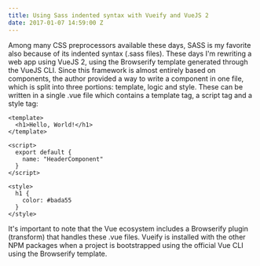 ```yaml
---
title: Using Sass indented syntax with Vueify and VueJS 2
date: 2017-01-07 14:59:00 Z
---
```


Among many CSS preprocessors available these days, SASS is my favorite also because of its indented syntax (.sass files).
These days I'm rewriting a web app using VueJS 2, using the Browserify template generated through the VueJS CLI. Since this framework is almost entirely based on components, the author provided a way to write a component in one file, which is split into three portions: template, logic and style. These can be written in a single .vue file which contains a template tag, a script tag and a style tag:

```
<template>
  <h1>Hello, World!</h1>
</template>

<script>
  export default {
    name: "HeaderComponent"
  }
</script>

<style>
  h1 {
    color: #bada55
  }
</style>
```

It's important to note that the Vue ecosystem includes a Browserify plugin (transform) that handles these .vue files. Vueify is installed with the other NPM packages when a project is bootstrapped using the official Vue CLI using the Browserify template. 
